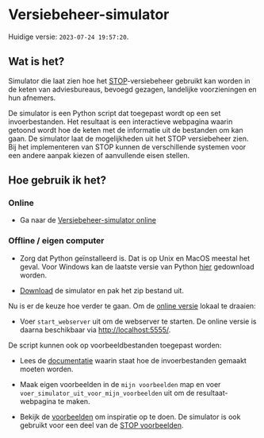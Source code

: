 # Versiebeheer-simulator

Huidige versie: `2023-07-24 19:57:20`.

## Wat is het?
Simulator die laat zien hoe het [STOP](https://koop.gitlab.io/STOP/voorinzage/standaard-preview-b/)-versiebeheer gebruikt kan worden in de keten van adviesbureaus, bevoegd gezagen, landelijke voorzieningen en hun afnemers.

De simulator is een Python script dat toegepast wordt op een set invoerbestanden. Het resultaat is een interactieve webpagina waarin getoond wordt hoe de keten met de informatie uit de bestanden om kan gaan. De simulator laat de mogelijkheden uit het STOP versiebeheer zien. Bij het implementeren van STOP kunnen de verschillende systemen voor een andere aanpak kiezen of aanvullende eisen stellen.

## Hoe gebruik ik het?

### Online

- Ga naar de [Versiebeheer-simulator online](https://versiebeheer-simulator.vercel.app/)

### Offline / eigen computer
- Zorg dat Python geïnstalleerd is. Dat is op Unix en MacOS meestal het geval. Voor Windows kan de laatste versie van Python [hier](https://www.python.org/downloads/) gedownload worden.

- [Download](download.zip) de simulator en pak het zip bestand uit.

Nu is er de keuze hoe verder te gaan. Om de [online versie](https://versiebeheer-simulator.vercel.app/) lokaal te draaien:

- Voer `start_webserver` uit om de webserver te starten. De online versie is daarna beschikbaar via [http://localhost:5555/](http://localhost:5555/).

De script kunnen ook op voorbeeldbestanden toegepast worden:

- Lees de [documentatie](../../wiki) waarin staat hoe de invoerbestanden gemaakt moeten worden.

- Maak eigen voorbeelden in de `mijn voorbeelden` map en voer `voer_simulator_uit_voor_mijn_voorbeelden` uit om de resultaat-webpagina te maken.

- Bekijk de [voorbeelden](broncode/simulator/voorbeelden) om inspiratie op te doen. De simulator is ook gebruikt voor een deel van de [STOP voorbeelden](https://gitlab.com/koop/STOP/voorinzage/standaard-preview-b/-/tree/master/voorbeelden).

